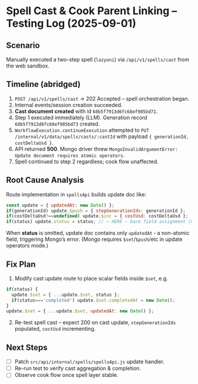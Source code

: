 # Spell Cast & Cook Parent Linking – Testing Log (2025-09-01)

## Scenario
Manually executed a two-step spell (`lazyoni`) via `/api/v1/spells/cast` from the web sandbox.

## Timeline (abridged)
1. `POST /api/v1/spells/cast` → 202 Accepted – spell orchestration began.
2. Internal events/session creation succeeded.
3. **Cast document created** with id `68b5f7913d6fc68ef985bd71`.
4. Step 1 executed immediately (LLM). Generation record `68b5f7913d6fc68ef985bd73` created.
5. `WorkflowExecution.continueExecution` attempted to `PUT /internal/v1/data/spells/casts/:castId` with payload `{ generationId, costDeltaUsd }`.
6. API returned **500**. Mongo driver threw `MongoInvalidArgumentError: Update document requires atomic operators`.
7. Spell continued to step 2 regardless; cook flow unaffected.

## Root Cause Analysis
Route implementation in `spellsApi` builds update doc like:
```js
const update = { updatedAt: new Date() };
if(generationId) update.$push = { stepGenerationIds: generationId };
if(costDeltaUsd!==undefined) update.$inc = { costUsd: costDeltaUsd };
if(status) update.status = status; // ← HERE – bare field assignment (no $set)
```
When **status** is omitted, update doc contains only `updatedAt` ‑ a non-atomic field, triggering Mongo’s error. (Mongo requires `$set`/`$push`/etc in update operators mode.)

## Fix Plan
1. Modify cast update route to place scalar fields inside `$set`, e.g.
```js
if(status) {
  update.$set = { ...update.$set, status };
  if(status==='completed') update.$set.completedAt = new Date();
}
update.$set = { ...update.$set, updatedAt: new Date() };
```
2. Re-test spell cast – expect 200 on cast update, `stepGenerationIds` populated, `costUsd` incrementing.

## Next Steps
- [ ] Patch `src/api/internal/spells/spellsApi.js` update handler.
- [ ] Re-run test to verify cast aggregation & completion.
- [ ] Observe cook flow once spell layer stable.
